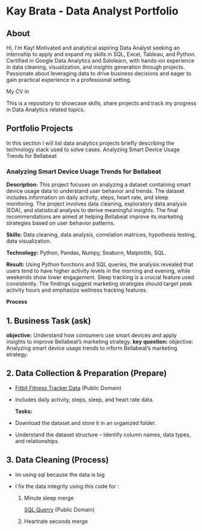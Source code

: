 # Kay Brata - Data Analyst Portfolio
## About
Hi, I'm Kay! Motivated and analytical aspiring Data Analyst seeking an internship to apply and expand my skills in SQL, Excel, Tableau, and Python. Certified in Google Data Analytics and Sololearn, with hands-on experience in data cleaning, visualization, and insights generation through projects. Passionate about leveraging data to drive business decisions and eager to gain practical experience in a professional setting.

My CV in

This is a repository to showcase skills, share projects and track my progress in Data Analytics related topics.

## Portfolio Projects
In this section I will list data analytics projects briefly describing the technology stack used to solve cases.
Analyzing Smart Device Usage Trends for Bellabeat

### Analyzing Smart Device Usage Trends for Bellabeat

**Description:** This project focuses on analyzing a dataset containing smart device usage data to understand user behavior and trends. The dataset includes information on daily activity, steps, heart rate, and sleep monitoring. The project involves data cleaning, exploratory data analysis (EDA), and statistical analysis to derive meaningful insights. The final recommendations are aimed at helping Bellabeat improve its marketing strategies based on user behavior patterns.

**Skills:**  Data cleaning, data analysis, correlation matrices, hypothesis testing, data visualization.

**Technology:** Python, Pandas, Numpy, Seaborn, Matplotlib, SQL.

**Result:** Using Python functions and SQL queries, the analysis revealed that users tend to have higher activity levels in the morning and evening, while weekends show lower engagement. Sleep tracking is a crucial feature used consistently. The findings suggest marketing strategies should target peak activity hours and emphasize wellness tracking features.

**Process**

  ## 1. Business Task (ask)
   **objective:** Understand how consumers use smart devices and apply insights to improve Bellabeat’s marketing strategy. 
     **key question:** 
       objective: Analyzing smart device usage trends to inform Bellabeat’s marketing strategy.
      
 ## 2. Data Collection & Preparation (Prepare)
- [Fitbit Fitness Tracker Data](https://www.kaggle.com/datasets/arashnic/fitbit) (Public Domain)
- Includes daily activity, steps, sleep, and heart rate data.
  
  **Tasks:**
- Download the dataset and store it in an organized folder.
-  Understand the dataset structure – Identify column names, data types, and relationships.
 ## 3. Data Cleaning  (Process)
- Im using sql because the data is big
- I fix the data integrity using this code for :

  1. Minute sleep merge
     
     [SQL Querry](https://console.cloud.google.com/bigquery?sq=1039618084538:4cff56f03da34c1e828733829052eba6) (Public Domain)
     
  2. Heartrate seconds merge
